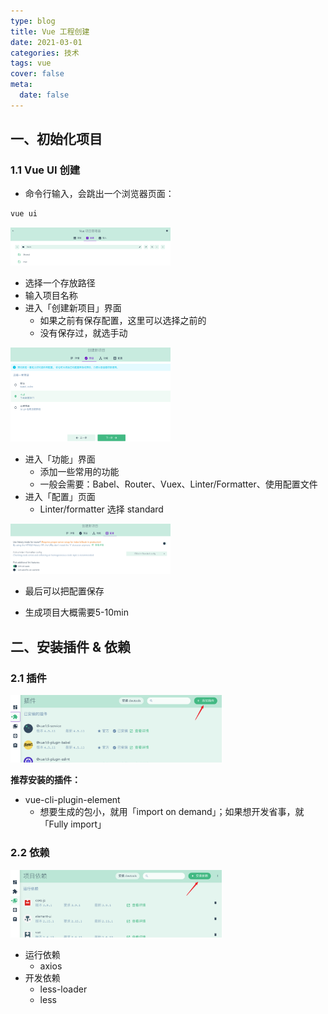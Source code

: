```yaml
---
type: blog
title: Vue 工程创建
date: 2021-03-01
categories: 技术
tags: vue
cover: false
meta:
  date: false
---
```






<!-- more -->

## 一、初始化项目

### 1.1 Vue UI 创建

- 命令行输入，会跳出一个浏览器页面：

```bash
vue ui
```

<img src="https://raw.githubusercontent.com/shuopic/ImgBed/master/NoteImgs/image-20210301172457715.png" alt="image-20210301172457715" style="zoom: 25%;" />

- 选择一个存放路径
- 输入项目名称
- 进入「创建新项目」界面
  - 如果之前有保存配置，这里可以选择之前的
  - 没有保存过，就选手动

<img src="https://raw.githubusercontent.com/shuopic/ImgBed/master/NoteImgs/image-20210301173027563.png" alt="image-20210301173027563" style="zoom:25%;" />

- 进入「功能」界面
  - 添加一些常用的功能
  - 一般会需要：Babel、Router、Vuex、Linter/Formatter、使用配置文件
- 进入「配置」页面
  - Linter/formatter 选择 standard

<img src="https://raw.githubusercontent.com/shuopic/ImgBed/master/NoteImgs/image-20210301173626015.png" alt="image-20210301173626015" style="zoom:25%;" />

- 最后可以把配置保存

- 生成项目大概需要5-10min



## 二、安装插件 & 依赖

### 2.1 插件

<img src="https://raw.githubusercontent.com/shuopic/ImgBed/master/NoteImgs/image-20210301174646908.png" alt="image-20210301174646908" style="zoom:33%;" />

**推荐安装的插件：**

- vue-cli-plugin-element
  - 想要生成的包小，就用「import on demand」；如果想开发省事，就「Fully import」

### 2.2 依赖

<img src="Vue 工程创建.assets/image-20210301175324844.png" alt="image-20210301175324844" style="zoom: 33%;" />

- 运行依赖
  - axios
- 开发依赖
  - less-loader
  - less

